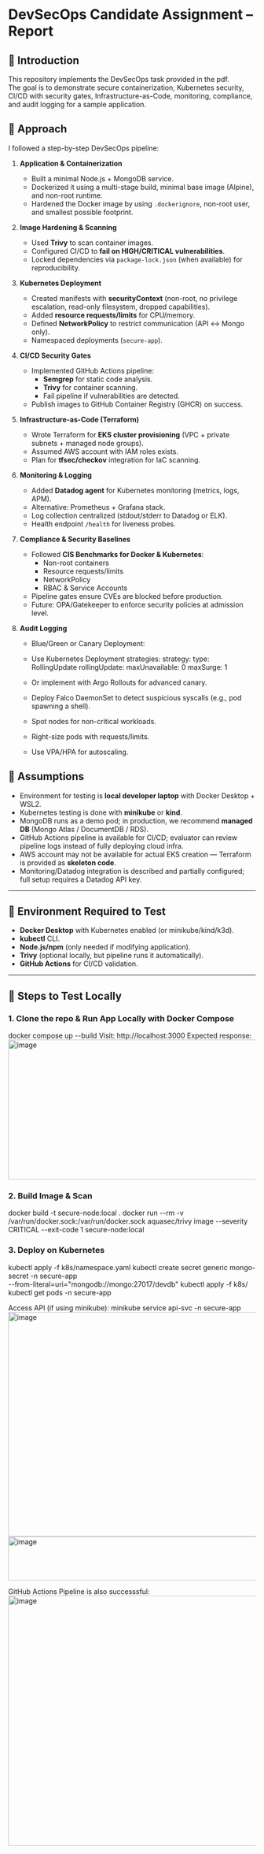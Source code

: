 # DevSecOps Candidate Assignment – Report

## 📌 Introduction
This repository implements the DevSecOps task provided in the pdf.  
The goal is to demonstrate secure containerization, Kubernetes security, CI/CD with security gates, Infrastructure-as-Code, monitoring, compliance, and audit logging for a sample application.

## 📌 Approach
I followed a step-by-step DevSecOps pipeline:

1. **Application & Containerization**
   - Built a minimal Node.js + MongoDB service.
   - Dockerized it using a multi-stage build, minimal base image (Alpine), and non-root runtime.
   - Hardened the Docker image by using `.dockerignore`, non-root user, and smallest possible footprint.

2. **Image Hardening & Scanning**
   - Used **Trivy** to scan container images.
   - Configured CI/CD to **fail on HIGH/CRITICAL vulnerabilities**.
   - Locked dependencies via `package-lock.json` (when available) for reproducibility.

3. **Kubernetes Deployment**
   - Created manifests with **securityContext** (non-root, no privilege escalation, read-only filesystem, dropped capabilities).
   - Added **resource requests/limits** for CPU/memory.
   - Defined **NetworkPolicy** to restrict communication (API ↔ Mongo only).
   - Namespaced deployments (`secure-app`).

4. **CI/CD Security Gates**
   - Implemented GitHub Actions pipeline:
     - **Semgrep** for static code analysis.
     - **Trivy** for container scanning.
     - Fail pipeline if vulnerabilities are detected.
   - Publish images to GitHub Container Registry (GHCR) on success.

5. **Infrastructure-as-Code (Terraform)**
   - Wrote Terraform for **EKS cluster provisioning** (VPC + private subnets + managed node groups).
   - Assumed AWS account with IAM roles exists.
   - Plan for **tfsec/checkov** integration for IaC scanning.

6. **Monitoring & Logging**
   - Added **Datadog agent** for Kubernetes monitoring (metrics, logs, APM).
   - Alternative: Prometheus + Grafana stack.
   - Log collection centralized (stdout/stderr to Datadog or ELK).
   - Health endpoint `/health` for liveness probes.

7. **Compliance & Security Baselines**
   - Followed **CIS Benchmarks for Docker & Kubernetes**:
     - Non-root containers
     - Resource requests/limits
     - NetworkPolicy
     - RBAC & Service Accounts
   - Pipeline gates ensure CVEs are blocked before production.
   - Future: OPA/Gatekeeper to enforce security policies at admission level.

8. **Audit Logging**
   - Blue/Green or Canary Deployment:
   - Use Kubernetes Deployment strategies:
   strategy:
   type: RollingUpdate
   rollingUpdate:
      maxUnavailable: 0
      maxSurge: 1

   - Or implement with Argo Rollouts for advanced canary.
   - Deploy Falco DaemonSet to detect suspicious syscalls (e.g., pod spawning a shell).
   - Spot nodes for non-critical workloads.
   - Right-size pods with requests/limits.
   - Use VPA/HPA for autoscaling.

## 📌 Assumptions
- Environment for testing is **local developer laptop** with Docker Desktop + WSL2.
- Kubernetes testing is done with **minikube** or **kind**.
- MongoDB runs as a demo pod; in production, we recommend **managed DB** (Mongo Atlas / DocumentDB / RDS).
- GitHub Actions pipeline is available for CI/CD; evaluator can review pipeline logs instead of fully deploying cloud infra.
- AWS account may not be available for actual EKS creation — Terraform is provided as **skeleton code**.
- Monitoring/Datadog integration is described and partially configured; full setup requires a Datadog API key.

---

## 📌 Environment Required to Test
- **Docker Desktop** with Kubernetes enabled (or minikube/kind/k3d).
- **kubectl** CLI.
- **Node.js/npm** (only needed if modifying application).
- **Trivy** (optional locally, but pipeline runs it automatically).
- **GitHub Actions** for CI/CD validation.

---

## 📌 Steps to Test Locally

### 1. Clone the repo & Run App Locally with Docker Compose
docker compose up --build
Visit: http://localhost:3000
Expected response:
<img width="924" height="284" alt="image" src="https://github.com/user-attachments/assets/c8afc86b-1f5c-4552-8d09-76e2790f5982" />

### 2. Build Image & Scan
docker build -t secure-node:local .
docker run --rm -v /var/run/docker.sock:/var/run/docker.sock aquasec/trivy image --severity CRITICAL --exit-code 1 secure-node:local

### 3. Deploy on Kubernetes
kubectl apply -f k8s/namespace.yaml
kubectl create secret generic mongo-secret -n secure-app \
  --from-literal=uri="mongodb://mongo:27017/devdb"
kubectl apply -f k8s/
kubectl get pods -n secure-app

Access API (if using minikube):
minikube service api-svc -n secure-app
<img width="1912" height="456" alt="image" src="https://github.com/user-attachments/assets/a7c7947a-7388-4ead-bdeb-10b6dc2c8aca" />
<img width="1278" height="89" alt="image" src="https://github.com/user-attachments/assets/34c5b4f6-39ca-4725-a0c0-a691d9a875c4" />

GitHub Actions Pipeline is also successsful:
<img width="1659" height="508" alt="image" src="https://github.com/user-attachments/assets/5954e92a-f771-43ca-8dfd-785132f9a3f0" />


